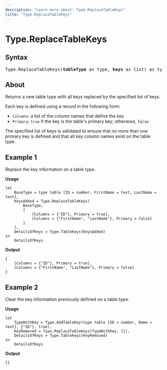 ```yaml
---
description: "Learn more about: Type.ReplaceTableKeys"
title: "Type.ReplaceTableKeys"
---
```

# Type.ReplaceTableKeys

## Syntax

<pre>
Type.ReplaceTableKeys(<b>tableType</b> as type, <b>keys</b> as list) as type
</pre>

## About

Returns a new table type with all keys replaced by the specified list of keys.

Each key is defined using a record in the following form:

* `Columns`: a list of the column names that define the key
* `Primary`: `true` if the key is the table's primary key; otherwise, `false`

The specified list of keys is validated to ensure that no more than one primary key is defined and that all key column names exist on the table type.

## Example 1

Replace the key information on a table type.

**Usage**

```powerquery-m
let
    BaseType = type table [ID = number, FirstName = text, LastName = text],
    KeysAdded = Type.ReplaceTableKeys(
        BaseType, 
        {
            [Columns = {"ID"}, Primary = true],
            [Columns = {"FirstName", "LastName"}, Primary = false]
        }
    ),
    DetailsOfKeys = Type.TableKeys(KeysAdded)
in
    DetailsOfKeys
```

**Output**

```powerquery-m
{
    [Columns = {"ID"}, Primary = true],
    [Columns = {"FirstName", "LastName"}, Primary = false]
}
```

## Example 2

Clear the key information previously defined on a table type.

**Usage**

```powerquery-m
let
    TypeWithKey = Type.AddTableKey(type table [ID = number, Name = text], {"ID"}, true),
    KeyRemoved = Type.ReplaceTableKeys(TypeWithKey, {}),
    DetailsOfKeys = Type.TableKeys(KeyRemoved)
in
    DetailsOfKeys
```

**Output**

```powerquery-m
{}
```
